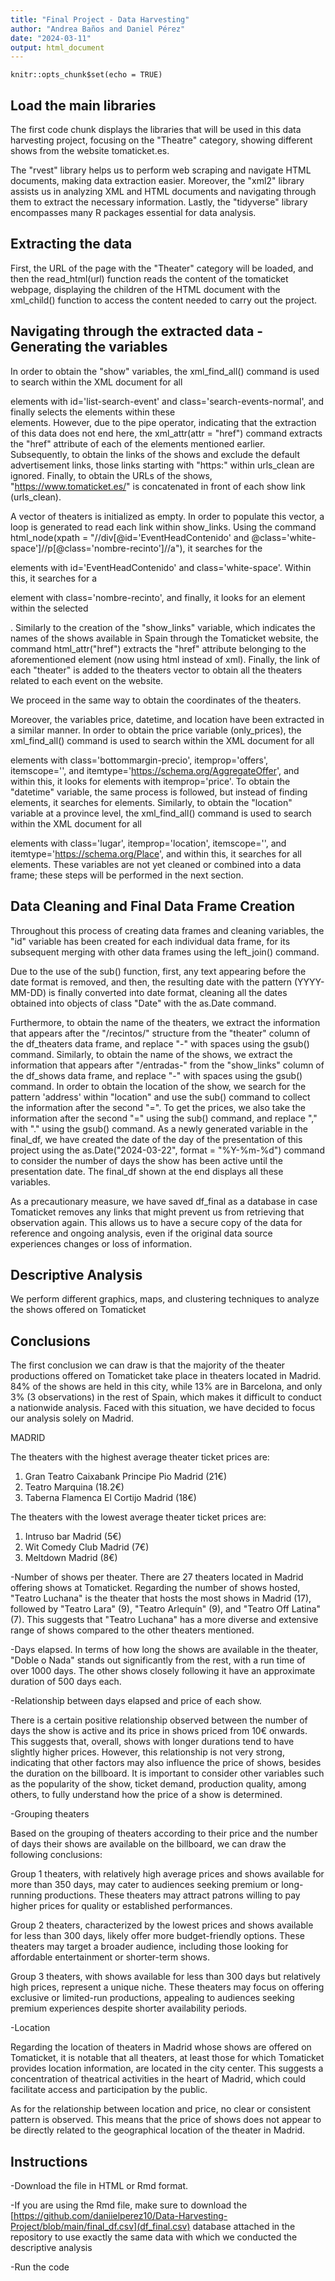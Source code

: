 ```yaml
---
title: "Final Project - Data Harvesting"
author: "Andrea Baños and Daniel Pérez"
date: "2024-03-11"
output: html_document
---
```


```{r setup, include=FALSE}
knitr::opts_chunk$set(echo = TRUE)
```

## Load the main libraries

The first code chunk displays the libraries that will be used in this data harvesting project, focusing on the "Theatre" category, showing different shows from the website tomaticket.es.

The "rvest" library helps us to perform web scraping and navigate HTML documents, making data extraction easier. Moreover, the "xml2" library assists us in analyzing XML and HTML documents and navigating through them to extract the necessary information. Lastly, the "tidyverse" library encompasses many R packages essential for data analysis.

## Extracting the data

First, the URL of the page with the "Theater" category will be loaded, and then the read_html(url) function reads the content of the tomaticket webpage, displaying the children of the HTML document with the xml_child() function to access the content needed to carry out the project.

## Navigating through the extracted data - Generating the variables

In order to obtain the "show" variables, the xml_find_all() command is used to search within the XML document for all <div> elements with id='list-search-event' and class='search-events-normal', and finally selects the <a> elements within these <div> elements. However, due to the pipe operator, indicating that the extraction of this data does not end here, the xml_attr(attr = "href") command extracts the "href" attribute of each of the <a> elements mentioned earlier. Subsequently, to obtain the links of the shows and exclude the default advertisement links, those links starting with "https:" within urls_clean are ignored. Finally, to obtain the URLs of the shows, "https://www.tomaticket.es/" is concatenated in front of each show link (urls_clean).

A vector of theaters is initialized as empty. In order to populate this vector, a loop is generated to read each link within show_links. Using the command html_node(xpath = "//div[@id='EventHeadContenido' and @class='white-space']//p[@class='nombre-recinto']//a"), it searches for the <div> elements with id='EventHeadContenido' and class='white-space'. Within this, it searches for a <p> element with class='nombre-recinto', and finally, it looks for an <a> element within the selected <p>. Similarly to the creation of the "show_links" variable, which indicates the names of the shows available in Spain through the Tomaticket website, the command html_attr("href") extracts the "href" attribute belonging to the aforementioned <a> element (now using html instead of xml). Finally, the link of each "theater" is added to the theaters vector to obtain all the theaters related to each event on the website.

We proceed in the same way to obtain the coordinates of the theaters.

Moreover, the variables price, datetime, and location have been extracted in a similar manner. In order to obtain the price variable (only_prices), the xml_find_all() command is used to search within the XML document for all <p> elements with class='bottommargin-precio', itemprop='offers', itemscope='', and itemtype='https://schema.org/AggregateOffer', and within this, it looks for <meta> elements with itemprop='price'. To obtain the "datetime" variable, the same process is followed, but instead of finding <meta> elements, it searches for <time> elements. Similarly, to obtain the "location" variable at a province level, the xml_find_all() command is used to search within the XML document for all <p> elements with class='lugar', itemprop='location', itemscope='', and itemtype='https://schema.org/Place', and within this, it searches for all <meta> elements. These variables are not yet cleaned or combined into a data frame; these steps will be performed in the next section.

## Data Cleaning and Final Data Frame Creation

Throughout this process of creating data frames and cleaning variables, the "id" variable has been created for each individual data frame, for its subsequent merging with other data frames using the left_join() command.

Due to the use of the sub() function, first, any text appearing before the date format is removed, and then, the resulting date with the pattern (YYYY-MM-DD) is finally converted into date format, cleaning all the dates obtained into objects of class "Date" with the as.Date command.

Furthermore, to obtain the name of the theaters, we extract the information that appears after the "/recintos/" structure from the "theater" column of the df_theaters data frame, and replace "-" with spaces using the gsub() command. Similarly, to obtain the name of the shows, we extract the information that appears after "/entradas-" from the "show_links" column of the df_shows data frame, and replace "-" with spaces using the gsub() command. In order to obtain the location of the show, we search for the pattern 'address' within "location" and use the sub() command to collect the information after the second "=". To get the prices, we also take the information after the second "=" using the sub() command, and replace "," with "." using the gsub() command. As a newly generated variable in the final_df, we have created the date of the day of the presentation of this project using the as.Date("2024-03-22", format = "%Y-%m-%d") command to consider the number of days the show has been active until the presentation date. The final_df shown at the end displays all these variables.

As a precautionary measure, we have saved df_final as a database in case Tomaticket removes any links that might prevent us from retrieving that observation again. This allows us to have a secure copy of the data for reference and ongoing analysis, even if the original data source experiences changes or loss of information.

## Descriptive Analysis

We perform different graphics, maps, and clustering techniques to analyze the shows offered on Tomaticket

## Conclusions
The first conclusion we can draw is that the majority of the theater productions offered on Tomaticket take place in theaters located in Madrid. 84% of the shows are held in this city, while 13% are in Barcelona, and only 3% (3 observations) in the rest of Spain, which makes it difficult to conduct a nationwide analysis. Faced with this situation, we have decided to focus our analysis solely on Madrid.


MADRID

The theaters with the highest average theater ticket prices are:

1. Gran Teatro Caixabank Principe Pio Madrid (21€)
2. Teatro Marquina (18.2€)
3. Taberna Flamenca El Cortijo Madrid (18€)	

The theaters with the lowest average theater ticket prices are:

1. Intruso bar Madrid	(5€)		
2. Wit Comedy Club Madrid (7€)	
3. Meltdown Madrid	(8€)


-Number of shows per theater.
There are 27 theaters located in Madrid offering shows at Tomaticket.
Regarding the number of shows hosted, "Teatro Luchana" is the theater that hosts the most shows in Madrid (17), followed by "Teatro Lara" (9), "Teatro Arlequín" (9), and "Teatro Off Latina" (7). This suggests that "Teatro Luchana" has a more diverse and extensive range of shows compared to the other theaters mentioned.

-Days elapsed.
In terms of how long the shows are available in the theater, "Doble o Nada" stands out significantly from the rest, with a run time of over 1000 days. The other shows closely following it have an approximate duration of 500 days each.

-Relationship between days elapsed and price of each show.

There is a certain positive relationship observed between the number of days the show is active and its price in shows priced from 10€ onwards. This suggests that, overall, shows with longer durations tend to have slightly higher prices. However, this relationship is not very strong, indicating that other factors may also influence the price of shows, besides the duration on the billboard. It is important to consider other variables such as the popularity of the show, ticket demand, production quality, among others, to fully understand how the price of a show is determined.

-Grouping theaters

Based on the grouping of theaters according to their price and the number of days their shows are available on the billboard, we can draw the following conclusions:

Group 1 theaters, with relatively high average prices and shows available for more than 350 days, may cater to audiences seeking premium or long-running productions. These theaters may attract patrons willing to pay higher prices for quality or established performances.

Group 2 theaters, characterized by the lowest prices and shows available for less than 300 days, likely offer more budget-friendly options. These theaters may target a broader audience, including those looking for affordable entertainment or shorter-term shows.

Group 3 theaters, with shows available for less than 300 days but relatively high prices, represent a unique niche. These theaters may focus on offering exclusive or limited-run productions, appealing to audiences seeking premium experiences despite shorter availability periods.

-Location

Regarding the location of theaters in Madrid whose shows are offered on Tomaticket, it is notable that all theaters, at least those for which Tomaticket provides location information, are located in the city center. This suggests a concentration of theatrical activities in the heart of Madrid, which could facilitate access and participation by the public.

As for the relationship between location and price, no clear or consistent pattern is observed. This means that the price of shows does not appear to be directly related to the geographical location of the theater in Madrid.
## Instructions
-Download the file in HTML or Rmd format.

-If you are using the Rmd file, make sure to download the [https://github.com/daniielperez10/Data-Harvesting-Project/blob/main/final_df.csv](df_final.csv) database attached in the repository to use exactly the same data with which we conducted the descriptive analysis 

-Run the code


